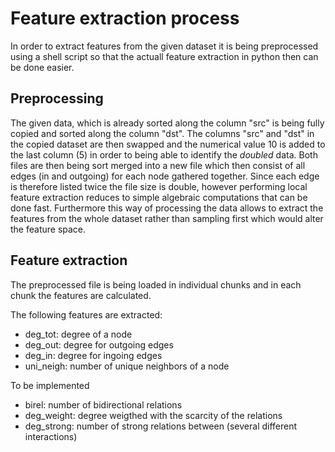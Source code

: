 # Feature extraction process

In order to extract features from the given dataset it is being preprocessed using a shell script so that the actuall feature extraction in python then can be done easier.

## Preprocessing
The given data, which is already sorted along the column "src" is being fully copied and sorted along the column "dst". The columns "src" and "dst" in the copied dataset are then swapped and the numerical value 10 is added to the last column (5) in order to being able to identify the _doubled_ data. Both files are then being sort merged into a new file which then consist of all edges (in and outgoing) for each node gathered together. Since each edge is therefore listed twice the file size is double, however performing local feature extraction reduces to simple algebraic computations that can be done fast. Furthermore this way of processing the data allows to extract the features from the whole dataset rather than sampling first which would alter the feature space.

## Feature extraction
The preprocessed file is being loaded in individual chunks and in each chunk the features are calculated.

The following features are extracted:

* deg_tot: degree of a node
* deg_out: degree for outgoing edges
* deg_in: degree for ingoing edges
* uni_neigh: number of unique neighbors of a node

To be implemented
* birel: number of bidirectional relations
* deg_weight: degree weigthed with the scarcity of the relations
* deg_strong: number of strong relations between (several different interactions)
